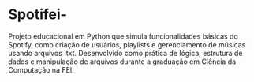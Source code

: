 # Spotifei-
Projeto educacional em Python que simula funcionalidades básicas do Spotify, como criação de usuários, playlists e gerenciamento de músicas usando arquivos .txt. Desenvolvido como prática de lógica, estrutura de dados e manipulação de arquivos durante a graduação em Ciência da Computação na FEI.
